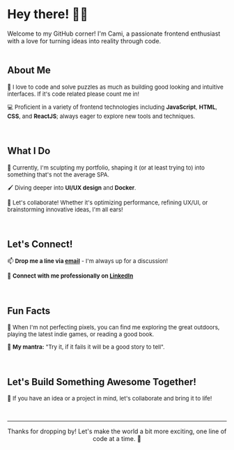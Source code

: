 # **Hey there!** 👋👋

Welcome to my GitHub corner! I'm Cami, a passionate frontend enthusiast with a love for turning ideas into reality through code.
<br/>
<br/>

## About Me

<font size="-1">

🎨 I love to code and solve puzzles as much as building good looking and intuitive interfaces. If it's code related please count me in!

💻 Proficient in a variety of frontend technologies including **JavaScript**, **HTML**, **CSS**, and **ReactJS**; always eager to explore new tools and techniques.

</font>
<br/>


## What I Do

<font size="-1">

🔭 Currently, I'm sculpting my portfolio, shaping it (or at least trying to) into something that's not the average SPA.

🖌️ Diving deeper into **UI/UX design** and **Docker**.

💬 Let's collaborate! Whether it's optimizing performance, refining UX/UI, or brainstorming innovative ideas, I'm all ears!

</font>
<br/>

## Let's Connect!

<font size="-1">

📫 **Drop me a line via [email](mailto:camilapieroni.cp@gmail.com)** - I'm always up for a discussion!

💼 **Connect with me professionally on [LinkedIn](https://www.linkedin.com/in/camila-pieroni-215930185)**

<!-- - 🌐 Peek into my frontend world at [YourWebsite.com](https://www.yourwebsite.com). -->

</font>
<br/>

## Fun Facts

<font size="-1">

🌻 When I'm not perfecting pixels, you can find me exploring the great outdoors, playing the latest indie games, or reading a good book.

🌟 **My mantra:** "Try it, if it fails it will be a good story to tell".

</font>
<br/>

## Let's Build Something Awesome Together!

<font size="-1">

🚀 If you have an idea or a project in mind, let's collaborate and bring it to life!

</font>
<br/>


---

<div align="center">
  
Thanks for dropping by! Let's make the world a bit more exciting, one line of code at a time. 🌟

</div>
